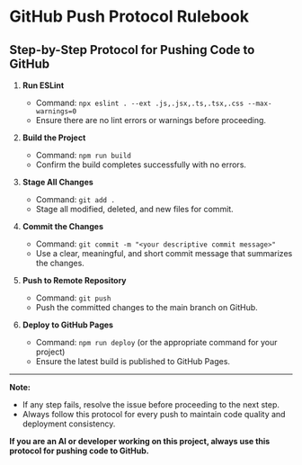 # GitHub Push Protocol Rulebook

## Step-by-Step Protocol for Pushing Code to GitHub

1. **Run ESLint**
   - Command: `npx eslint . --ext .js,.jsx,.ts,.tsx,.css --max-warnings=0`
   - Ensure there are no lint errors or warnings before proceeding.

2. **Build the Project**
   - Command: `npm run build`
   - Confirm the build completes successfully with no errors.

3. **Stage All Changes**
   - Command: `git add .`
   - Stage all modified, deleted, and new files for commit.

4. **Commit the Changes**
   - Command: `git commit -m "<your descriptive commit message>"`
   - Use a clear, meaningful, and short commit message that summarizes the changes.

5. **Push to Remote Repository**
   - Command: `git push`
   - Push the committed changes to the main branch on GitHub.

6. **Deploy to GitHub Pages**
   - Command: `npm run deploy` (or the appropriate command for your project)
   - Ensure the latest build is published to GitHub Pages.

---

**Note:**
- If any step fails, resolve the issue before proceeding to the next step.
- Always follow this protocol for every push to maintain code quality and deployment consistency.

**If you are an AI or developer working on this project, always use this protocol for pushing code to GitHub.**